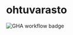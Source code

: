 # ohtuvarasto

![GHA workflow badge](https://github.com/LouiseOdier/ohtuvarasto/workflows/CI/badge.svg)
